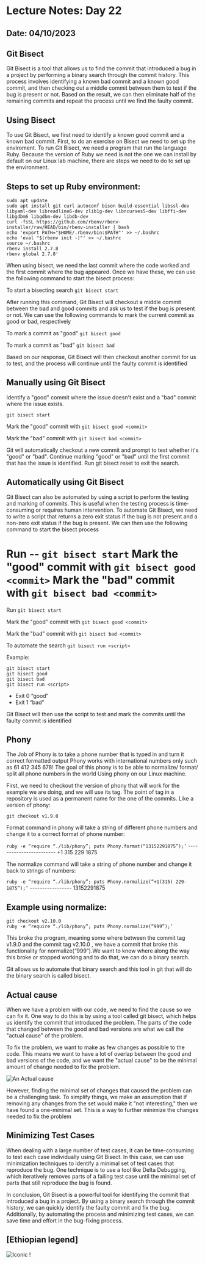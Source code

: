 # Lecture Notes: Day 22
## Date: 04/10/2023

## Git Bisect
Git Bisect is a tool that allows us to find the commit that introduced a bug in a project by performing a binary search through the commit history. This process involves identifying a known bad commit and a known good commit, and then checking out a middle commit between them to test if the bug is present or not. Based on the result, we can then eliminate half of the remaining commits and repeat the process until we find the faulty commit.

## Using Bisect
To use Git Bisect, we first need to identify a known good commit and a known bad commit. First, to do an exercise on Bisect we need to set up the enviroment. To run Git Bisect, we need a program that run the language Ruby. Because the version of Ruby we need is not the one we can install by default on our Linux lab machine, there are steps we need to do to set up the environment.

## Steps to set up Ruby environment:

```
sudo apt update
sudo apt install git curl autoconf bison build-essential libssl-dev libyaml-dev libreadline6-dev zlib1g-dev libncurses5-dev libffi-dev libgdbm6 libgdbm-dev libdb-dev
curl -fsSL https://github.com/rbenv/rbenv-installer/raw/HEAD/bin/rbenv-installer | bash
echo 'export PATH="$HOME/.rbenv/bin:$PATH"' >> ~/.bashrc
echo 'eval "$(rbenv init -)"' >> ~/.bashrc
source ~/.bashrc
rbenv install 2.7.8
rbenv global 2.7.8'
```

When using bisect, we need the last commit where the code worked and the first commit where the bug appeared. Once we have these, we can use the following command to start the bisect process:

To start a bisecting search
`git bisect start`

After running this command, Git Bisect will checkout a middle commit between the bad and good commits and ask us to test if the bug is present or not. We can use the following commands to mark the current commit as good or bad, respectively

To mark a commit as "good"
`git bisect good`

To mark a commit as "bad"
`git bisect bad`  

Based on our response, Git Bisect will then checkout another commit for us to test, and the process will continue until the faulty commit is identified

## Manually using Git Bisect
Identify a "good" commit where the issue doesn't exist and a "bad" commit where the issue exists.

`git bisect start`

Mark the "good" commit with 
`git bisect good <commit>`

Mark the "bad" commit with 
`git bisect bad <commit>`

Git will automatically checkout a new commit and prompt to test whether it's "good" or "bad".
Continue marking "good" or "bad" until the first commit that has the issue is identified.
Run git bisect reset to exit the search.

## Automatically using Git Bisect
Git Bisect can also be automated by using a script to perform the testing and marking of commits. This is useful when the testing process is time-consuming or requires human intervention. To automate Git Bisect, we need to write a script that returns a zero exit status if the bug is not present and a non-zero exit status if the bug is present. We can then use the following command to start the bisect process


Run -- `git bisect start`
Mark the "good" commit with 
`git bisect good <commit>`
Mark the "bad" commit with 
`git bisect bad <commit>`
=======
Run `git bisect start`

Mark the "good" commit with 
`git bisect good <commit>`

Mark the "bad" commit with 
`git bisect bad <commit>`

To automate the search
`git bisect run <script>`

Example:
```
git bisect start
git bisect good
git bisect bad   
git bisect run <script>
``` 
* Exit 0 “good”
* Exit 1 “bad”

Git Bisect will then use the script to test and mark the commits until the faulty commit is identified

## Phony 
The Job of Phony is to take a phone number that is typed in and turn it correct formatted output 
Phony works with international numbers only such as 61 412 345 678!
The goal of this phony is to be able to normalize/ format/ split all phone numbers in the world
Using phony on our Linux machine.

First, we need to checkout the version of phony that will work for the example we are doing, and we will use its tag. The point of tag in a repository is used as a permanent name for the one of the commits. Like a version of phony:

`git checkout v1.9.0`

Format command in phony will take a string of different phone numbers and change it to a correct format of phone number:

`ruby -e “require “./lib/phony”; puts Phony.format(“13152291875”);’` ------------------------ +1 315 229 1875

The normalize command will take a string of phone number and change it back to strings of numbers:

`ruby -e “require “./lib/phony”; puts Phony.normalize(“+1(315) 229-1875”);’` ----------------- 13152291875

## Example using normalize:
```
git checkout v2.10.0
ruby -e “require “./lib/phony”; puts Phony.normalize(“999”);’ 
```

This broke the program, meaning some where between the commit tag v1.9.0 and the commit tag v2.10.0 , we have a commit that broke this functionality for normalize(“999”).We want to know where along the way this broke or stopped working and to do that, we can do a binary search.

Git allows us to automate that binary search and this tool in git that will do the binary search is called bisect.

## Actual cause
When we have a problem with our code, we need to find the cause so we can fix it. One way to do this is by using a tool called git bisect, which helps us identify the commit that introduced the problem. The parts of the code that changed between the good and bad versions are what we call the "actual cause" of the problem.

To fix the problem, we want to make as few changes as possible to the code. This means we want to have a lot of overlap between the good and bad versions of the code, and we want the "actual cause" to be the minimal amount of change needed to fix the problem.

![An Actual cause](https://drive.google.com/uc?id=13j_B7F1iZCOQkRF6anG6-YkUsofJP8K5)


However, finding the minimal set of changes that caused the problem can be a challenging task. To simplify things, we make an assumption that if removing any changes from the set would make it "not interesting," then we have found a one-minimal set. This is a way to further minimize the changes needed to fix the problem

## Minimizing Test Cases
When dealing with a large number of test cases, it can be time-consuming to test each case individually using Git Bisect. In this case, we can use minimization techniques to identify a minimal set of test cases that reproduce the bug. One technique is to use a tool like Delta Debugging, which iteratively removes parts of a failing test case until the minimal set of parts that still reproduce the bug is found.

In conclusion, Git Bisect is a powerful tool for identifying the commit that introduced a bug in a project. By using a binary search through the commit history, we can quickly identify the faulty commit and fix the bug. Additionally, by automating the process and minimizing test cases, we can save time and effort in the bug-fixing process.


## [Ethiopian legend]

![Iconic !](https://drive.google.com/uc?id=1MDKcmBBsS14e6205UFVzBIuppkG57oAX)

